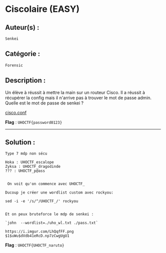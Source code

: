 # Ciscolaire (EASY)

## Auteur(s) :
`Senkei`

## Catégorie : 
`Forensic`

## Description :

Un élève à réussit à mettre la main sur un routeur Cisco. Il a réussit à récupérer la config mais il n'arrive pas à trouver le mot de passe admin. Quelle est le mot de passe de senkei ?

[cisco.conf](./cisco.conf)

**Flag** : `UHOCTF{password0123}`

--- 

## Solution :
```
Type 7 mdp non sécu

Hoka : UHOCTF_escalope
Zyksa : UHOCTF_dragodinde
??? : UHOCTF_p@ass


 On voit qu'on commence avec UHOCTF_

Ducoup je créer une wordlist custom avec rockyou:

sed -i -e '/s/^/UHOCTF_/' rockyou


Et on peux bruteforce le mdp de senkei :

`john  --wordlist=./uho_wl.txt ./pass.txt`

https://i.imgur.com/LhQqfFF.png
$1$uWu$dVdb41eRcD.np7zCwgUgU1
```





**Flag** : `UHOCTF{UHOCTF_naruto}`
